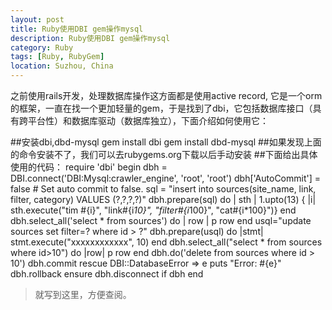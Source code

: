 ```yaml
---
layout: post
title: Ruby使用DBI gem操作mysql
description: Ruby使用DBI gem操作mysql
category: Ruby
tags: [Ruby, RubyGem]
location: Suzhou, China
---
```

之前使用rails开发，处理数据库操作这方面都是使用active record, 它是一个orm的框架，一直在找一个更加轻量的gem，于是找到了dbi，它包括数据库接口（具有跨平台性）和数据库驱动（数据库独立），下面介绍如何使用它：

##安装dbi,dbd-mysql
gem install dbi
gem install dbd-mysql
##如果发现上面的命令安装不了，我们可以去rubygems.org下载以后手动安装
##下面给出具体使用的代码：
require 'dbi'
begin
	dbh = DBI.connect('DBI:Mysql:crawler_engine', 'root', 'root')
	dbh['AutoCommit'] = false # Set auto commit to false.
	sql = "insert into sources(site_name, link, filter, category) VALUES (?,?,?,?)"
	dbh.prepare(sql) do | sth |
		1.upto(13) { |i| sth.execute("tim #{i}", "link#{i*10}", "filter#{i*100}", "cat#{i*100}")}
	end
	dbh.select_all('select * from sources') do | row |
		p row
	end
	usql="update sources set filter=? where id > ?"
	dbh.prepare(usql) do |stmt|
		stmt.execute("xxxxxxxxxxxx", 10)
	end
	dbh.select_all("select * from sources where id>10") do |row|
		p row
	end
	dbh.do('delete from sources where id > 10')
	dbh.commit
rescue DBI::DatabaseError => e
		puts "Error: #{e}"
		dbh.rollback
ensure
		dbh.disconnect if dbh
end

> 就写到这里，方便查阅。
